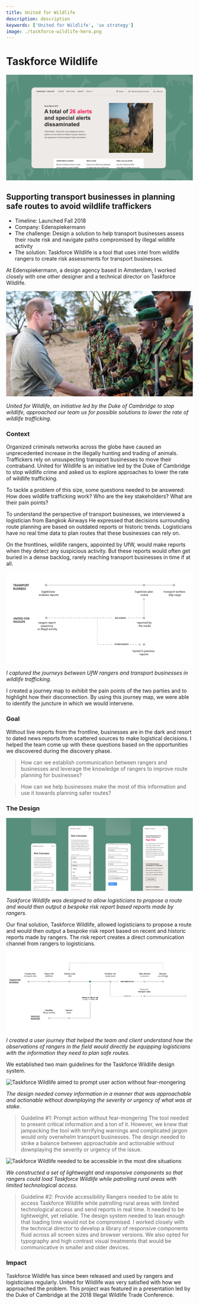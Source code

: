 ```yaml
---
title: United for Wildlife
description: description
keywords: ['United for Wildlife', 'ux strategy']
image: ./taskforce-wildlife-hero.png
---
```


# Taskforce Wildlife

![The hero art for United for Wildlife's Taskforce Wildlife](./taskforce-wildlife-hero.png)

## Supporting transport businesses in planning safe routes to avoid wildlife traffickers

- Timeline: Launched Fall 2018
- Company: Edenspiekermann
- The challenge: Design a solution to help transport businesses assess their route risk and navigate paths compromised by illegal wildlife activity
- The solution: Taskforce Wildlife is a tool that uses intel from wildlife rangers to create risk assessments for transport businesses.

At Edenspiekermann, a design agency based in Amsterdam, I worked closely with one other designer and a technical director on Taskforce Wildlife.

![Unifed for Wildlife](./taskforce-wildlife-UFW.png)

_United for Wildlife, an initiative led by the Duke of Cambridge to stop wildlife, approached our team us for possible solutions to lower the rate of wildlife trafficking._

### Context

Organized criminals networks across the globe have caused an unprecedented increase in the illegally hunting and trading of animals. Traffickers rely on unsuspecting transport businesses to move their contraband. United for Wildlife is an initiative led by the Duke of Cambridge to stop wildlife crime and asked us to explore approaches to lower the rate of wildlife trafficking.

To tackle a problem of this size, some questions needed to be answered: How does wildlife trafficking work? Who are the key stakeholders? What are their pain points?

To understand the perspective of transport businesses, we interviewed a logistician from Bangkok Airways He expressed that decisions surrounding route planning are based on outdated reports or historic trends. Logisticians have no real time data to plan routes that these businesses can rely on.

On the frontlines, wildlife rangers, appointed by UfW, would make reports when they detect any suspicious activity. But these reports would often get buried in a dense backlog, rarely reaching transport businesses in time if at all.

![Current journey map of United for Wildlife and transport businesses](./taskforce-wildlife-current-journey.png)

_I captured the journeys between UfW rangers and transport businesses in wildlife trafficking._

I created a journey map to exhibit the pain points of the two parties and to highlight how their disconnection. By using this journey map, we were able to identify the juncture in which we would intervene.

### Goal

Without live reports from the frontline, businesses are in the dark and resort to dated news reports from scattered sources to make logistical decisions. I helped the team come up with these questions based on the opportunities we discovered during the discovery phase.

> How can we establish communication between rangers and businesses and leverage the knowledge of rangers to improve route planning for businesses?

> How can we help businesses make the most of this information and use it towards planning safer routes?

### The Design

![The user interface of Taskforce Wildlife platform](taskforce-wildlife-risk-calculator.png)

_Taskforce Wildlife was designed to allow logisticians to propose a route and would then output a bespoke risk report based reports made by rangers._

Our final solution, Taskforce Wildlife, allowed logisticians to propose a route and would then output a bespoke risk report based on recent and historic reports made by rangers. The risk report creates a direct communication channel from rangers to logisticians.

![The user journey map of Taskforce Wildlife](taskforce-wildlife-user-journey-map.png)

_I created a user journey that helped the team and client understand how the observations of rangers in the field would directly be equipping logisticians with the information they need to plan safe routes._

We established two main guidelines for the Taskforce Wildlife design system.

![Taskforce Wildlife aimed to prompt user action without fear-mongering](taskforce-wildlife-prompting-action.gif)

_The design needed convey information in a manner that was approachable and actionable without downplaying the severity or urgency of what was at stake._

> Guideline #1: Prompt action without fear-mongering
> The tool needed to present critical information and a ton of it. However, we knew that jampacking the tool with terrifying warnings and complicated jargon would only overwhelm transport businesses. The design needed to strike a balance between approachable and actionable without downplaying the severity or urgency of the issue.

![Taskforce Wildlife needed to be accessible in the most dire situations](./taskforce-wildlife-accessibility.gif)

_We constructed a set of lightweight and responsive components so that rangers could load Taskforce Wildlife while patrolling rural areas with limited technological access._

> Guideline #2: Provide accessibility
> Rangers needed to be able to access Taskforce Wildlife while patrolling rural areas with limited technological access and send reports in real time. It needed to be lightweight, yet reliable. The design system needed to lean enough that loading time would not be compromised. I worked closely with the technical director to develop a library of responsive components fluid across all screen sizes and browser versions. We also opted for typography and high contrast visual treatments that would be communicative in smaller and older devices.

### Impact

Taskforce Wildlife has since been released and used by rangers and logisticians regularly. United for Wildlife was very satisfied with how we approached the problem. This project was featured in a presentation led by the Duke of Cambridge at the 2018 Illegal Wildlife Trade Conference.
